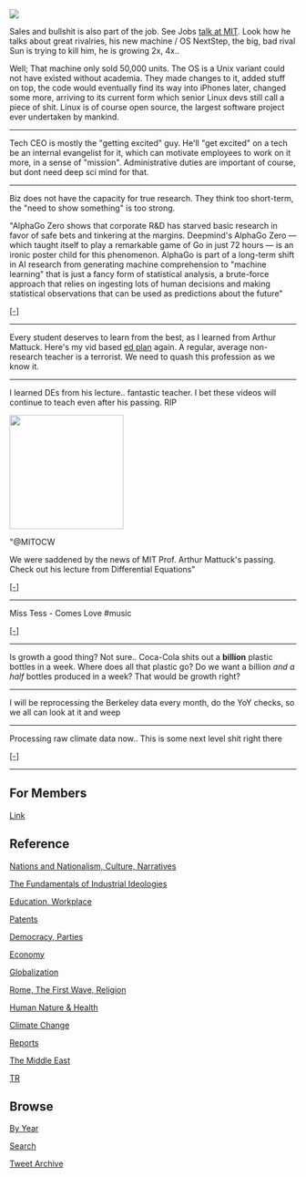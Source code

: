 <img src="https://drive.google.com/uc?export=view&id=1B2wf9R7AMH1d7Vw6e2mucLbIQ5NSjir7"/>

Sales and bullshit is also part of the job. See Jobs [talk at MIT](https://youtu.be/YXUhLbV8Nrg?t=738).
Look how he talks about great rivalries, his new machine / OS NextStep,
the big, bad rival Sun is trying to kill him, he is growing 2x, 4x..

Well; That machine only sold 50,000 units. The OS is a Unix variant
could not have existed without academia. They made changes to it,
added stuff on top, the code would eventually find its way into
iPhones later, changed some more, arriving to its current form which
senior Linux devs still call a piece of shit. Linux is of course open
source, the largest software project ever undertaken by mankind.

---

Tech CEO is mostly the "getting excited" guy. He'll "get excited" on a
tech be an internal evangelist for it, which can motivate employees to
work on it more, in a sense of "mission". Administrative duties are
important of course, but dont need deep sci mind for that.

---

Biz does not have the capacity for true research. They think too
short-term, the "need to show something" is too strong. 

"AlphaGo Zero shows that corporate R&D has starved basic research in
favor of safe bets and tinkering at the margins. Deepmind's AlphaGo
Zero — which taught itself to play a remarkable game of Go in just 72
hours — is an ironic poster child for this phenomenon. AlphaGo is part
of a long-term shift in AI research from generating machine
comprehension to "machine learning" that is just a fancy form of
statistical analysis, a brute-force approach that relies on ingesting
lots of human decisions and making statistical observations that can
be used as predictions about the future"

[[-]](https://boingboing.net/2017/11/24/brute-force-vs-comprehension.html)

---

Every student deserves to learn from the best, as I learned from Arthur
Mattuck. Here's my vid based [ed plan]((2018/09/public-education.md))
again. A regular, average non-research teacher is a terrorist. We need to
quash this profession as we know it.

---

I learned DEs from his lecture.. fantastic teacher. I bet these videos
will continue to teach even after his passing. RIP

<img width="200" src="https://pbs.twimg.com/media/FDSOcwPX0AQThZ8?format=jpg&name=small"/>

"@MITOCW

We were saddened by the news of MIT Prof. Arthur Mattuck's
passing. Check out his lecture from Differential Equations"

[[-]](https://twitter.com/MITOCW/status/1455910093485182979)

---

Miss Tess - Comes Love \#music

[[-]](https://youtu.be/1ODysvDUnoo)

---

Is growth a good thing? Not sure.. Coca-Cola shits out a **billion**
plastic bottles in a week. Where does all that plastic go? Do we want
a billion *and a half* bottles produced in a week? That would be
growth right?

---

I will be reprocessing the Berkeley data every month, do the YoY
checks, so we all can look at it and weep

---

Processing raw climate data now.. This is some next level shit right there

[[-]](2015/08/temp-increase.md#berkeley)

---

## For Members

[Link](https://thirdwave-members.herokuapp.com)

## Reference

[Nations and Nationalism, Culture, Narratives](/2013/02/nations-and-nationalism.md)

[The Fundamentals of Industrial Ideologies](/2011/04/fundamentals-of-industrial-ideologies.md)

[Education, Workplace](2017/09/education-workplace.md)

[Patents](/2018/09/patents.md)

[Democracy, Parties](/2016/11/democracy.md)

[Economy](/2018/05/economy.md)

[Globalization](/2018/09/globalization.md)

[Rome, The First Wave, Religion](/2017/12/rome.md)

[Human Nature & Health](/2020/07/human-nature.md)

[Climate Change](/2018/12/climate.md)

[Reports](/2019/05/reports.md)

[The Middle East](/2019/07/middleeast.md)

[TR](../tr)

## Browse

[By Year](years.md)

[Search](search.html)

[Tweet Archive](/tweets/README.md)


